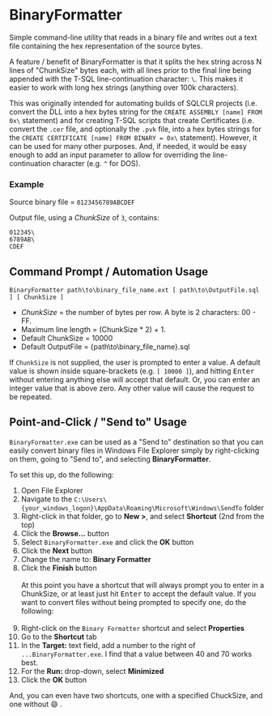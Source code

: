 # BinaryFormatter

Simple command-line utility that reads in a binary file and writes out a
text file containing the hex representation of the source bytes.

A feature / benefit of BinaryFormatter is that it splits the hex string
across N lines of "ChunkSize" bytes each, with all lines prior to the
final line being appended with the T-SQL line-continuation character: `\`. This makes it easier to work with long hex strings (anything over 100k characters).

This was originally intended for automating builds of SQLCLR projects (i.e. convert the DLL into a hex bytes string for the `CREATE ASSEMBLY [name] FROM 0x\` statement) and for creating T-SQL scripts that create Certificates (i.e. convert the `.cer` file, and optionally the `.pvk` file, into a hex bytes strings for the `CREATE CERTIFICATE [name] FROM BINARY = 0x\` statement). However, it can be used for many other purposes. And, if needed, it would be easy enough to add an input parameter to allow for overriding the line-continuation character (e.g. `^` for DOS).

### Example

Source binary file = `0123456789ABCDEF`

Output file, using a _ChunkSize_ of `3`, contains:

```
012345\
6789AB\
CDEF
```

## Command Prompt / Automation Usage

`BinaryFormatter path\to\binary_file_name.ext [ path\to\OutputFile.sql ] [ ChunkSize ]`

* _ChunkSize_ = the number of bytes per row. A byte is 2 characters: 00 - FF.
* Maximum line length = (ChunkSize * 2) + 1.
* Default ChunkSize = 10000
* Default OutputFile = {path\\to\\binary\_file\_name}.sql

If `ChunkSize` is not supplied, the user is prompted to enter a value. A default value is shown inside square-brackets (e.g. `[ 10000 ]`), and hitting <kbd>Enter</kbd> without entering anything else will accept that default. Or, you can enter an integer value that is above zero. Any other value will cause the request to be repeated.


## Point-and-Click / "Send to" Usage

`BinaryFormatter.exe` can be used as a "Send to" destination so that you can easily convert binary files in Windows File Explorer simply by right-clicking on them, going to "Send to", and selecting **BinaryFormatter**.

To set this up, do the following:

1. Open File Explorer
1. Navigate to the `C:\Users\{your_windows_logon}\AppData\Roaming\Microsoft\Windows\SendTo` folder
1. Right-click in that folder, go to **New &gt;**, and select **Shortcut** (2nd from the top)
1. Click the **Browse...** button
1. Select `BinaryFormatter.exe` and click the **OK** button
1. Click the **Next** button
1. Change the name to: **Binary Formatter**
1. Click the **Finish** button
    <br><br>
  At this point you have a shortcut that will always prompt you to enter in a ChunkSize, or at least just hit <kbd>Enter</kbd> to accept the default value. If you want to convert files without being prompted to specify one, do the following:<br><br>
1. Right-click on the `Binary Formatter` shortcut and select **Properties**
1. Go to the **Shortcut** tab
1. In the **Target:** text field, add a number to the right of `...BinaryFormatter.exe`. I find that a value between 40 and 70 works best.
1. For the **Run:** drop-down, select **Minimized**
1. Click the **OK** button

And, you can even have two shortcuts, one with a specified ChuckSize, and one without :smile: .


